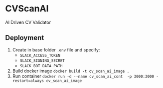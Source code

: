 # CVScanAI
AI Driven CV Validator


## Deployment
1. Create in base folder `.env` file and specify:
   - `SLACK_ACCESS_TOKEN`
   - `SLACK_SIGNING_SECRET`
   - `SLACK_BOT_DATA_PATH`
2. Build docker image `docker build -t cv_scan_ai_image .`
3. Run container `docker run -d --name cv_scan_ai_cont  -p 3000:3000 -restart=always cv_scan_ai_image`